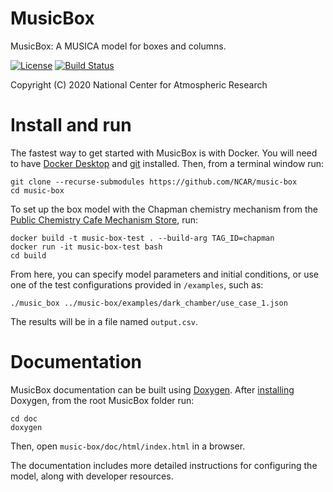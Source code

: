 
MusicBox
========

MusicBox: A MUSICA model for boxes and columns.

[![License](https://img.shields.io/github/license/NCAR/music-box.svg)](https://github.com/NCAR/music-box/blob/master/LICENSE) [![Build Status](https://travis-ci.com/NCAR/music-box.svg?branch=master)](https://travis-ci.com/NCAR/music-box)

Copyright (C) 2020 National Center for Atmospheric Research

# Install and run

The fastest way to get started with MusicBox is with Docker. You will need to have [Docker Desktop](https://www.docker.com/get-started) and [git](https://git-scm.com) installed. Then, from a terminal window run:

```
git clone --recurse-submodules https://github.com/NCAR/music-box
cd music-box
```

To set up the box model with the Chapman chemistry mechanism from the [Public Chemistry Cafe Mechanism Store](https://www.acom.ucar.edu/cafe), run:

```
docker build -t music-box-test . --build-arg TAG_ID=chapman
docker run -it music-box-test bash
cd build
```

From here, you can specify model parameters and initial conditions, or use one of the test configurations provided in `/examples`, such as:

```
./music_box ../music-box/examples/dark_chamber/use_case_1.json
```

The results will be in a file named `output.csv`.

# Documentation

MusicBox documentation can be built using [Doxygen](https://www.doxygen.nl). After [installing](https://www.doxygen.nl/download.html) Doxygen, from the root MusicBox folder run:

```
cd doc
doxygen
```
Then, open `music-box/doc/html/index.html` in a browser.

The documentation includes more detailed instructions for configuring the model, along with developer resources.

